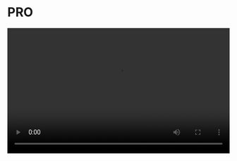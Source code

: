 # PRO

<div class="vid-wrap">
<video width="100%" height="auto" controls="controls" autoplay="autoplay">
  <source src="https://cn-jsnt-dx-v-16.bilivideo.com/upgcxcode/99/91/137649199/137649199_u2-1-208.mp4?e=ig8euxZM2rNcNbKV7bdVhwdl7wdjhwdVhoNvNC8BqJIzNbfq9rVEuxTEnE8L5F6VnEsSTx0vkX8fqJeYTj_lta53NCM=&uipk=5&nbs=1&deadline=1648799026&gen=playurlv2&os=bcache&oi=3030606403&trid=0000738772aa52b94df4abaa9fef38a3105eT&platform=html5&upsig=10afc16beb1eeedefaae0e7f80cf43b2&uparams=e,uipk,nbs,deadline,gen,os,oi,trid,platform&cdnid=9924&mid=0&bvc=vod&nettype=0&bw=407108&orderid=0,1&logo=80000000"  type="video/mp4">
  您的浏览器不支持 HTML5 video 标签。
</video>
</div>

<style>
.vid-wrap{
    width:100%;background: #000;
    position:relative;
    padding-bottom:56.25%;    /*需要用padding来维持16:9比例,也就是9除以16*/
    height: 0;
}
.vid-wrap video{
    position: absolute;
    top:0;
    left: 0;
    width: 100%;
    height: 100%
}
</style>
